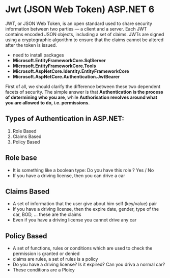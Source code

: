 # Jwt (JSON Web Token) ASP.NET 6

JWT, or JSON Web Token, is an open standard used to share security information between two parties — a client and a server. Each JWT contains encoded JSON objects, including a set of claims. JWTs are signed using a cryptographic algorithm to ensure that the claims cannot be altered after the token is issued.

- need to install packages
- **Microsoft.EntityFrameworkCore.SqlServer**
- **Microsoft.EntityFrameworkCore.Tools**
- **Microsoft.AspNetCore.Identity.EntityFrameworkCore**
- **Microsoft.AspNetCore.Authentication.JwtBearer**

First of all, we should clarify the difference between these two dependent facets of security. The simple answer is that **Authentication is the process of determining who you are**, while **Authorisation revolves around what you are allowed to do, i.e. permissions**.

## Types of Authentication in ASP.NET:
1. Role Based
1. Claims Based
1. Policy Based

## Role base
- It is something like a boolean type: Do you have this role ? Yes / No
- If you have a driving license, then you can drive a car

## Claims Based
- A set of information that the user give about him self (key/value) pair
- If you have a driving license, then the expire date, gender, type of the car, BOD, ... these are the claims
- Even if you have a driving license you cannot drive any car

## Policy Based
- A set of functions, rules or conditions which are used to check the permission is granted or denied
- claims are rules, a set of rules is a policy
- Do you have a driving license? Is it expired? Can you driva a normal car?
- These conditions are a Ploicy